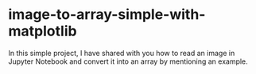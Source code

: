 # image-to-array-simple-with-matplotlib
In this simple project, I have shared with you how to read an image in Jupyter Notebook and convert it into an array by mentioning an example.
